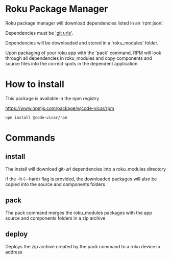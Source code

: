 # Roku Package Manager

Roku package manager will download dependencies listed in an 'rpm.json'.

Dependencies must be ['git urls'](https://docs.npmjs.com/files/package.json#urls-as-dependencies).

Dependencies will be downloaded and stored in a 'roku_modules' folder.

Upon packaging of your roku app with the 'pack' command, RPM will look through all dependencies in roku_modules and copy components and source files into the correct spots in the dependent application.

# How to install

This package is available in the npm registry

https://www.npmjs.com/package/@code-vicar/rpm

```
npm install @code-vicar/rpm
```

# Commands

## install

The install will download git-url dependencies into a roku_modules directory

if the -h (--hard) flag is provided, the downloaded packages will also be copied into the source and components folders

## pack

The pack command merges the roku_modules packages with the app source and components folders in a zip archive

## deploy

Deploys the zip archive created by the pack command to a roku device ip address
